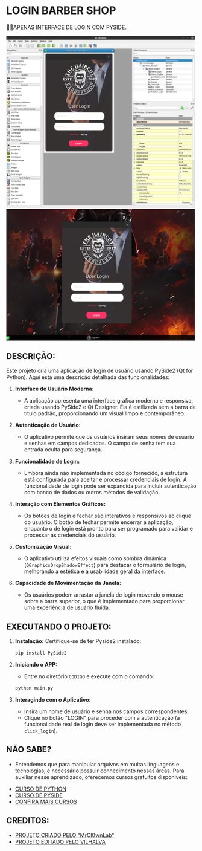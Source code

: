 # LOGIN BARBER SHOP
👨‍🏫APENAS INTERFACE DE LOGIN COM PYSIDE.

<img src="./IMAGENS/FOTO_1.png" align="center" width="500"> <br>
<img src="./IMAGENS/FOTO_2.png" align="center" width="500"> <br>

## DESCRIÇÃO:
Este projeto cria uma aplicação de login de usuário usando PySide2 (Qt for Python). Aqui está uma descrição detalhada das funcionalidades:

1. **Interface de Usuário Moderna:**
   - A aplicação apresenta uma interface gráfica moderna e responsiva, criada usando PySide2 e Qt Designer. Ela é estilizada sem a barra de título padrão, proporcionando um visual limpo e contemporâneo.

2. **Autenticação de Usuário:**
   - O aplicativo permite que os usuários insiram seus nomes de usuário e senhas em campos dedicados. O campo de senha tem sua entrada oculta para segurança.

3. **Funcionalidade de Login:**
   - Embora ainda não implementada no código fornecido, a estrutura está configurada para aceitar e processar credenciais de login. A funcionalidade de login pode ser expandida para incluir autenticação com banco de dados ou outros métodos de validação.

4. **Interação com Elementos Gráficos:**
   - Os botões de login e fechar são interativos e responsivos ao clique do usuário. O botão de fechar permite encerrar a aplicação, enquanto o de login está pronto para ser programado para validar e processar as credenciais do usuário.

5. **Customização Visual:**
   - O aplicativo utiliza efeitos visuais como sombra dinâmica (`QGraphicsDropShadowEffect`) para destacar o formulário de login, melhorando a estética e a usabilidade geral da interface.

6. **Capacidade de Movimentação da Janela:**
   - Os usuários podem arrastar a janela de login movendo o mouse sobre a barra superior, o que é implementado para proporcionar uma experiência de usuário fluida.

## EXECUTANDO O PROJETO: 
1. **Instalação:**
   Certifique-se de ter Pyside2 instalado:

   ```bash
   pip install PySide2
   ```

2. **Iniciando o APP:**
   - Entre no diretório `CODIGO` e execute com o comando:
   ```bash
   python main.py
   ```

3. **Interagindo com o Aplicativo**:
   - Insira um nome de usuário e senha nos campos correspondentes.
   - Clique no botão "LOGIN" para proceder com a autenticação (a funcionalidade real de login deve ser implementada no método `click_login`).

## NÃO SABE?
- Entendemos que para manipular arquivos em muitas linguagens e tecnologias, é necessário possuir conhecimento nessas áreas. Para auxiliar nesse aprendizado, oferecemos cursos gratuitos disponíveis:
* [CURSO DE PYTHON](https://github.com/VILHALVA/CURSO-DE-PYTHON)
* [CURSO DE PYSIDE](https://github.com/VILHALVA/CURSO-DE-PYSIDE)
* [CONFIRA MAIS CURSOS](https://github.com/VILHALVA?tab=repositories&q=+topic:CURSO)

## CREDITOS:
- [PROJETO CRIADO PELO "MrCl0wnLab"](https://github.com/MrCl0wnLab/Python_PySide2_LoginBarberShop)
- [PROJETO EDITADO PELO VILHALVA](https://github.com/VILHALVA)
